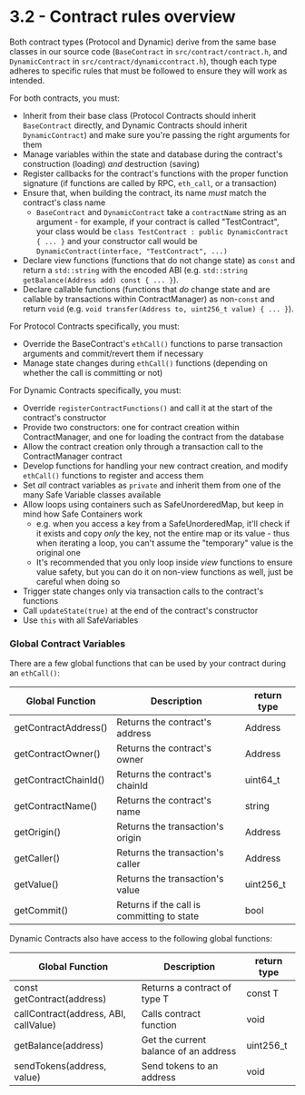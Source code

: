# 3.2 - Contract rules overview

Both contract types (Protocol and Dynamic) derive from the same base classes in our source code (`BaseContract` in `src/contract/contract.h`, and `DynamicContract` in `src/contract/dynamiccontract.h`), though each type adheres to specific rules that must be followed to ensure they will work as intended.

For both contracts, you must:

* Inherit from their base class (Protocol Contracts should inherit `BaseContract` directly, and Dynamic Contracts should inherit `DynamicContract`) and make sure you're passing the right arguments for them
* Manage variables within the state and database during the contract's construction (loading) *and* destruction (saving)
* Register callbacks for the contract's functions with the proper function signature (if functions are called by RPC, `eth_call`, or a transaction)
* Ensure that, when building the contract, its name *must* match the contract's class name
  * `BaseContract` and `DynamicContract` take a `contractName` string as an argument - for example, if your contract is called "TestContract", your class would be `class TestContract : public DynamicContract { ... }` and your constructor call would be `DynamicContract(interface, "TestContract", ...)`
* Declare view functions (functions that do not change state) as `const` and return a `std::string` with the encoded ABI (e.g. `std::string getBalance(Address add) const { ... }`).
* Declare callable functions (functions that *do* change state and are callable by transactions within ContractManager) as non-`const` and return `void` (e.g. `void transfer(Address to, uint256_t value) { ... }`).

For Protocol Contracts specifically, you must:

* Override the BaseContract's `ethCall()` functions to parse transaction arguments and commit/revert them if necessary
* Manage state changes during `ethCall()` functions (depending on whether the call is committing or not)

For Dynamic Contracts specifically, you must:

* Override `registerContractFunctions()` and call it at the start of the contract's constructor
* Provide two constructors: one for contract creation within ContractManager, and one for loading the contract from the database
* Allow the contract creation only through a transaction call to the ContractManager contract
* Develop functions for handling your new contract creation, and modify `ethCall()` functions to register and access them
* Set *all* contract variables as `private` and inherit them from one of the many Safe Variable classes available
* Allow loops using containers such as SafeUnorderedMap, but keep in mind how Safe Containers work
  * e.g. when you access a key from a SafeUnorderedMap, it'll check if it exists and copy *only* the key, not the entire map or its value - thus when iterating a loop, you can't assume the "temporary" value is the original one
  * It's recommended that you only loop inside *view* functions to ensure value safety, but you can do it on non-view functions as well, just be careful when doing so
* Trigger state changes only via transaction calls to the contract's functions
* Call `updateState(true)` at the end of the contract's constructor
* Use `this` with all SafeVariables

### Global Contract Variables

There are a few global functions that can be used by your contract during an `ethCall()`:

| Global Function | Description | return type |
| --------------- | ----------- |-------------|
| getContractAddress() | Returns the contract's address | Address     |
| getContractOwner() | Returns the contract's owner | Address     |
| getContractChainId() | Returns the contract's chainId | uint64_t    |
| getContractName() |  Returns the contract's name | string      |
| getOrigin() | Returns the transaction's origin | Address     |
| getCaller() | Returns the transaction's caller | Address     |
| getValue() | Returns the transaction's value | uint256_t   |
| getCommit() | Returns if the call is committing to state | bool |

Dynamic Contracts also have access to the following global functions:

| Global Function                       | Description                  | return type |
|---------------------------------------|------------------------------|-------------|
| const getContract<T>(address)         | Returns a contract of type T | const T     |
| callContract(address, ABI, callValue) | Calls contract function      | void        |
| getBalance(address)                   | Get the current balance of an address | uint256_t |
| sendTokens(address, value)            | Send tokens to an address    | void        |

